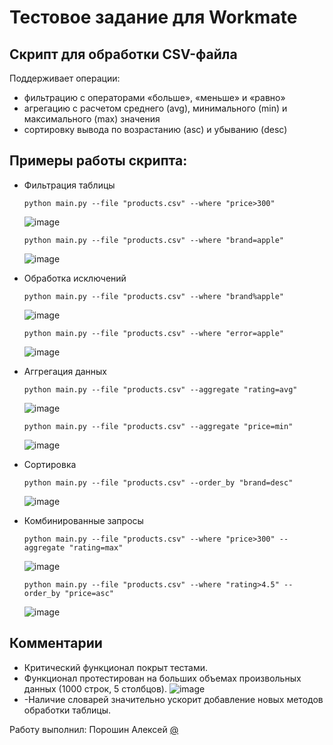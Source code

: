 # Тестовое задание для Workmate

## Cкрипт для обработки CSV-файла
Поддерживает операции: 
- фильтрацию с операторами «больше», «меньше» и «равно»
- агрегацию с расчетом среднего (avg), минимального (min) и максимального (max) значения
- сортировку вывода по возрастанию (asc) и убыванию (desc)

## Примеры работы скрипта:

- Фильтрация таблицы

  ```
  python main.py --file "products.csv" --where "price>300"
  ```
  ![image](https://github.com/user-attachments/assets/d65777d9-611c-41d8-be8d-31adc356cbd5)

  ```
  python main.py --file "products.csv" --where "brand=apple"
  ```
  ![image](https://github.com/user-attachments/assets/a76fcb43-0fa0-4a5b-9d66-f38900e6d166)
  
- Обработка исключений

  ```
  python main.py --file "products.csv" --where "brand%apple"
  ```
  ![image](https://github.com/user-attachments/assets/de79e6b9-060b-4435-9ba9-3b3ad69707d2)

  ```
  python main.py --file "products.csv" --where "error=apple"
  ```
  ![image](https://github.com/user-attachments/assets/eef654bf-6988-4bcd-9be2-32c22ab62832)

- Аггрегация данных
  ```
  python main.py --file "products.csv" --aggregate "rating=avg"
  ```
  ![image](https://github.com/user-attachments/assets/1e8f6384-ab3c-468d-aece-600156cffda1)

  ```
  python main.py --file "products.csv" --aggregate "price=min"
  ```
  ![image](https://github.com/user-attachments/assets/679f34f6-d951-4354-9ae4-a34ba4f6a514)

- Сортировка
  ```
  python main.py --file "products.csv" --order_by "brand=desc"
  ```
  ![image](https://github.com/user-attachments/assets/3b53d45e-cf41-490e-9c59-31246002a9e2)

- Комбинированные запросы
  ```
  python main.py --file "products.csv" --where "price>300" --aggregate "rating=max"
  ```
  ![image](https://github.com/user-attachments/assets/b0c679e7-195d-47af-831f-e49dacc91779)

  ```
  python main.py --file "products.csv" --where "rating>4.5" --order_by "price=asc"
  ```
  ![image](https://github.com/user-attachments/assets/e511fb07-e32e-4f5d-aec4-0e2cec8de849)

## Комментарии
- Критический функционал покрыт тестами.
- Функционал протестирован на больших объемах произвольных данных (1000 строк, 5 столбцов).
  ![image](https://github.com/user-attachments/assets/a44413bd-bcb4-4a93-b11b-2420dfae14e5)
- -Наличие словарей значительно ускорит добавление новых методов обработки таблицы.

Работу выполнил: Порошин Алексей [@](https://github.com/Supersup66/)
  

  




  




